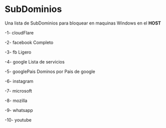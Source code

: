 # SubDominios

Una lista de SubDominios para bloquear en maquinas Windows en el __HOST__

-1- cloudFlare

-2- facebook Completo

-3- fb Ligero

-4- google Lista de servicios

-5- googlePais Dominos por Pais de google

-6- instagram

-7- microsoft

-8- mozilla

-9- whatsapp

-10- youtube
